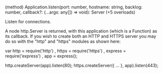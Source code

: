 (method) Application.listen(port: number, hostname: string, backlog: number, callback?: (...args: any[]) => void): Server (+5 overloads)

Listen for connections.

A node http.Server is returned, with this application (which is a Function) as its callback. If you wish to create both an HTTP and HTTPS server you may do so with the "http" and "https" modules as shown here:

var http = require('http')
  , https = require('https')
  , express = require('express')
  , app = express();

http.createServer(app).listen(80);
https.createServer({ ... }, app).listen(443);


